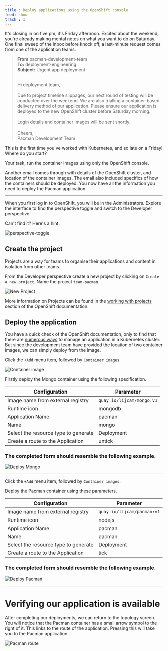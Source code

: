 ```yaml
---
title : Deploy applications using the OpenShift console
feed: show
track : 1
---
```

It's closing in on five pm, it's Friday afternoon. Excited about the weekend, you're already making mental notes on what you want to do on Saturday.
One final sweep of the inbox before knock off, a last-minute request comes from one of the application teams.
<blockquote>
  <b>From</b> pacman-development-team<br>
  <b>To:</b> deployment-engineering<br>
  <b>Subject:</b> Urgent app deployment<br><br>

  Hi deployment team,
  <br><br>
  Due to project timeline slippages, our next round of testing will be conducted over the weekend. We are also trialling a container-based delivery method of our application.
  Please ensure our application is deployed to the new OpenShift cluster before Saturday morning.
  <br><br>
  Login details and container images will be sent shortly.
  <br><br>
  Cheers,<br>
  Pacman Development Team
</blockquote>
This is the first time you've worked with Kubernetes, and so late on a Friday! Where do you start?

Your task, run the container images using only the OpenShift console.


Another email comes through with details of the OpenShift cluster, and location of the container images.
The email also included specifics of how the containers should be deployed.
You now have all the information you need to deploy the Pacman application.
<hr>
When you first log in to OpenShift, you will be in the Administrators. Explore the interface to find the perspective toggle and switch to the Developer perspective.

Can't find it? Here's a hint.

![perspective-toggle](../assets/img/perspective-toggle.png)


## Create the project

Projects are a way for teams to organise their applications and content in isolation from other teams.

From the Developer perspective create a new project by clicking on `Create a new project`.
Name the project `team-pacman`.

![New Project](../assets/img/create-new-project.png)

More information on Projects can be found in the [working with projects](https://docs.openshift.com/container-platform/4.11/applications/projects/working-with-projects.html "Red Hat OpenShift documentation") section of the OpenShift documentation.

## Deploy the application

You have a quick check of the OpenShift documentation, only to find that there are [numerous ways](https://docs.openshift.com/container-platform/4.11/applications/creating_applications/odc-creating-applications-using-developer-perspective.html "Red Hat OpenShift documentation") to manage an application in a Kubernetes cluster. But since the development team have provided the location of two container images, we can simply deploy from the image.

Click the `+Add` menu item, followed by `Container images`.

![Container image](../assets/img/container-images.png)

Firstly deploy the Mongo container using the following specification.



| Configuration                        | Parameter                 |
|--------------------------------------|---------------------------|
| Image name from external registry    | `quay.io/lijcam/mongo:v1` |
| Runtime icon                         | mongodb                   |
| Application Name                     | pacman                    |
| Name                                 | mongo                     |
| Select the resource type to generate | Deployment                |
| Create a route to the Application    | untick                    |


### The completed form should resemble the following example.
![Deploy Mongo](../assets/img/deploy-mongo.png)
<hr>

Click the `+Add` menu item, followed by `Container images`.

Deploy the Pacman container using these parameters.

| Configuration                        | Parameter                  |
|--------------------------------------|----------------------------|
| Image name from external registry    | `quay.io/lijcam/pacman:v1` |
| Runtime icon                         | nodejs                     |
| Application Name                     | pacman                     |
| Name                                 | pacman                     |
| Select the resource type to generate | Deployment                 |
| Create a route to the Application    | tick                       |


### The completed form should resemble the following example.
![Deploy Pacman](../assets/img/deploy-pacman.png)
<hr>

# Verifying our application is available

After completing our deployments, we can return to the topology screen. You will notice that the Pacman container has a small arrow symbol to the right of it. This links to the route of the application. Pressing this will take you to the Pacman application.

![Pacman route](../assets/img/launch-route.png)